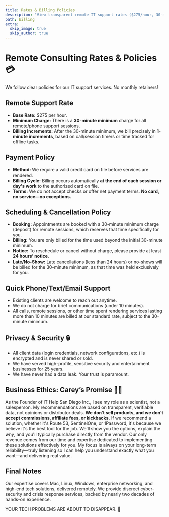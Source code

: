 ```yaml
---
title: Rates & Billing Policies
description: "View transparent remote IT support rates ($275/hour, 30-min minimum), billing policies, payment terms, and our commitment to ethical service."
path: billing
extra:
  skip_image: true
  skip_author: true
---
```


# Remote Consulting Rates & Policies 💳

We follow clear policies for our IT support services. No monthly retainers!

## Remote Support Rate

* **Base Rate:** $275 per hour.
* **Minimum Charge:** There is a **30-minute minimum** charge for all remote/phone support sessions.
* **Billing Increments:** After the 30-minute minimum, we bill precisely in **1-minute increments**, based on call/session timers or time tracked for offline tasks.

## Payment Policy

* **Method:** We require a valid credit card on file before services are rendered.
* **Billing Cycle:** Billing occurs automatically **at the end of each session or day's work** to the authorized card on file.
* **Terms:** We do not accept checks or offer net payment terms. **No card, no service—no exceptions.**

## Scheduling & Cancellation Policy

* **Booking:** Appointments are booked with a 30-minute minimum charge (deposit) for remote sessions, which reserves that time specifically for you.
* **Billing:** You are only billed for the time used beyond the initial 30-minute minimum.
* **Notice:** To reschedule or cancel without charge, please provide at least **24 hours’ notice**.
* **Late/No-Show:** Late cancellations (less than 24 hours) or no-shows will be billed for the 30-minute minimum, as that time was held exclusively for you.

## Quick Phone/Text/Email Support

* Existing clients are welcome to reach out anytime.
* We do not charge for brief communications (under 10 minutes).
* All calls, remote sessions, or other time spent rendering services lasting more than 10 minutes are billed at our standard rate, subject to the 30-minute minimum.

## Privacy & Security 🔒

* All client data (login credentials, network configurations, etc.) is encrypted and is never shared or sold.
* We have served high-profile, sensitive security and entertainment businesses for 25 years.
* We have never had a data leak. Your trust is paramount.

## Business Ethics: Carey’s Promise 🧑‍🔬

As the Founder of IT Help San Diego Inc., I see my role as a scientist, not a salesperson. My recommendations are based on transparent, verifiable data, not opinions or distributor deals. <strong class="ethics-statement">We don’t sell products, and we don’t accept commissions, affiliate fees, or kickbacks.</strong> If we recommend a solution, whether it's Route 53, SentinelOne, or 1Password, it's because we believe it's the best tool for the job. We'll show you the options, explain the *why*, and you'll typically purchase directly from the vendor. Our only revenue comes from our time and expertise dedicated to implementing these solutions effectively for you. My focus is always on your long-term reliability—truly listening so I can help you understand exactly what you want—and delivering real value.

## Final Notes

Our expertise covers Mac, Linux, Windows, enterprise networking, and high-end tech solutions, delivered remotely. We provide discreet cyber-security and crisis response services, backed by nearly two decades of hands-on experience.

<p class="final-tagline">YOUR TECH PROBLEMS ARE ABOUT TO DISAPPEAR. 🚀</p>
